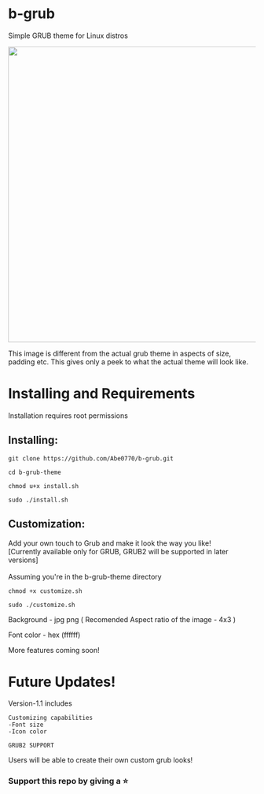 # b-grub
Simple GRUB theme for Linux distros

<img src="https://user-images.githubusercontent.com/76398370/208979692-8e07e45d-d139-4718-9653-b12cee0d1f9e.png" width="600">

This image is different from the actual grub theme in aspects of size, padding etc. This gives only a peek to what the actual theme will look like. 

# Installing and Requirements
<p> Installation requires root permissions </p>

## Installing:
```
git clone https://github.com/Abe0770/b-grub.git

cd b-grub-theme

chmod u+x install.sh

sudo ./install.sh
```

## Customization:
<p>Add your own touch to Grub and make it look the way you like!<br>
[Currently available only for GRUB, GRUB2 will be supported in later versions]
<br><br>Assuming you're in the b-grub-theme directory</p>

```
chmod +x customize.sh

sudo ./customize.sh
```
Background - jpg png ( Recomended Aspect ratio of the image - 4x3 )

Font color - hex (ffffff)

More features coming soon!

# Future Updates!
Version-1.1 includes
```
Customizing capabilities
-Font size
-Icon color

GRUB2 SUPPORT
```
Users will be able to create their own custom grub looks!

### Support this repo by giving a ⭐️ 
